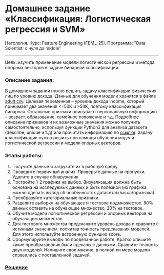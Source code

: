 # Домашнее задание «Классификация: Логистическая регрессия и SVM»
Нетология. Курс: Feature Engineering (FEML-25). Программа: "Data Scientist: с нуля до middle"
___

Цель: изучить применение модели логистической регрессии и метода опорных векторов в задаче бинарной классификации.

### Описание задания:
В домашнем задании нужно решить задачу классификации физических лиц по уровню дохода. Данные для обучения модели хранятся в файле [adult.csv](https://github.com/great-cornxolio/FEML-25-HW-01/blob/main/adult.csv).
Целевая переменная – уровень дохода income, который принимает два значения <=50K и >50K, поэтому классификация бинарная. Остальные признаки описывают персональную информацию – возраст, образование, семейное положение и т.д. Подробное описание признаков и их возможные значения можно получить самостоятельно, используя функции Python3 для анализа датасета (describe, unique и т.д) или прочитать информацию по [ссылке](https://www.cs.toronto.edu/~delve/data/adult/adultDetail.html).
Задачу классификации нужно решить при помощи обучения модели логистической регрессии и модели опорных векторов.

### Этапы работы:
1. Получите данные и загрузите их в рабочую среду.
2. Проведите первичный анализ.
Проверьте данные на пропуски. Удалите в случае обнаружения.
3. Постройте 1-2 графика на выбор. Визуализация должна быть основана на исследуемых данных и быть полезной (из графика можно сделать вывод об особенностях датасета/класса/признака).
4. Преобразуйте категориальные признаки.
5. Разделите выборку на обучающее и тестовое подмножество. 80% данных оставить на обучающее множество, 20% на тестовое.
6. Обучите модели логистической регрессии и опорных векторов на обучающем множестве.
7. Для тестового множества предскажите уровень дохода и сравните с истинным значением, посчитав точность предсказания моделей. Для этого используйте встроенную функцию score.
8. Сформулируйте выводы по проделанной работе.
Кратко опишите какие преобразования были сделаны с данными.
Сравните точность двух моделей.
Напишите свое мнение, в полной ли мере модели справились с поставленной задачей.

### [Решение](https://github.com/great-cornxolio/FEML-25-HW-01/blob/main/FEML_25_HW_01.ipynb)
